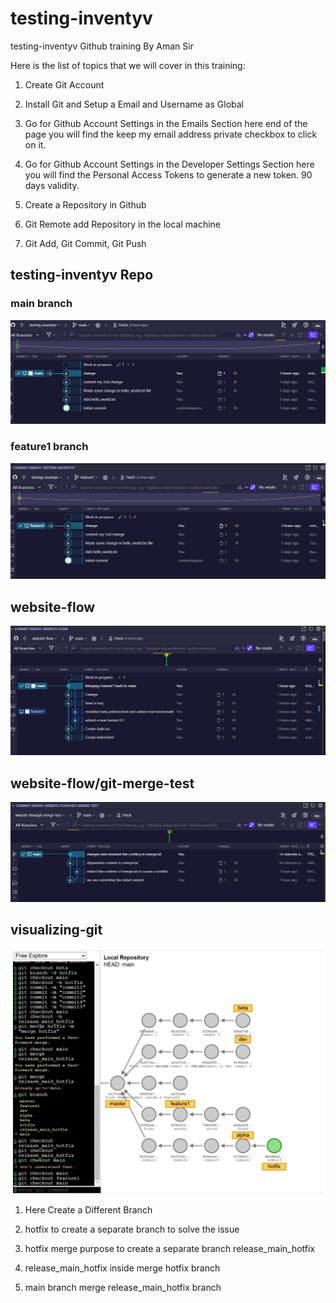 # testing-inventyv
testing-inventyv Github training By Aman Sir 

Here is the list of topics that we will cover in this training:

1) Create Git Account

2) Install Git and Setup a Email and Username as Global

3) Go for Github Account Settings in the Emails Section here end of the page you will find the keep my email address private checkbox to click on it.

4) Go for Github Account Settings in the Developer Settings Section here you will find the Personal Access Tokens to generate a new token. 90 days validity.

4) Create a Repository in Github

5) Git Remote add Repository in the local machine

6) Git Add, Git Commit, Git Push


## testing-inventyv Repo 

### main branch

![alt text](image.png)

### feature1 branch

![alt text](image-1.png)



## website-flow

![alt text](image-3.png)

## website-flow/git-merge-test 

![alt text](image-4.png)


## visualizing-git 

![alt text](image-5.png)

1) Here Create a Different Branch

2) hotfix to create a separate branch to solve the issue

3) hotfix merge purpose to create a separate branch release_main_hotfix

4) release_main_hotfix inside merge hotfix branch

5) main branch merge release_main_hotfix branch




